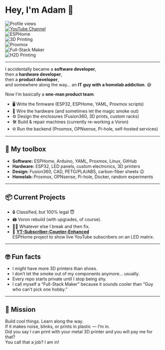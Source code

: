 # Hey, I'm Adam 👋  

![Profile views](https://komarev.com/ghpvc/?username=AdamDeBeers&label=Profile%20views)  
[![YouTube Channel](https://img.shields.io/badge/YouTube-Subscribe-red?logo=youtube&logoColor=white)](https://www.youtube.com/@AdamDeBeers)  
![ESPHome](https://img.shields.io/badge/ESPHome-blue?logo=esphome&logoColor=white)  
![3D Printing](https://img.shields.io/badge/3D%20Printing-orange?logo=3dprint&logoColor=white)  
![Proxmox](https://img.shields.io/badge/Proxmox-black?logo=proxmox&logoColor=E57000)  
![Full-Stack Maker](https://img.shields.io/badge/Full--Stack-Maker-green)  
![H2D Printing](https://img.shields.io/badge/H2D-Printing-purple)  

---

I accidentally became a **software developer**,  
then a **hardware developer**,  
then a **product developer**,  
and somewhere along the way… an **IT guy with a homelab addiction**. 😅  

Now I’m basically a **one-man product team**:
- 🖥️ Write the firmware (ESP32, ESPHome, YAML, Proxmox scripts)  
- 🔌 Wire the hardware (and sometimes let the magic smoke out)  
- ⚙️ Design the enclosures (Fusion360, 3D prints, custom racks)  
- 🛠️ Build & repair machines (currently re-working a Voron)  
- 🌐 Run the backend (Proxmox, OPNsense, Pi-hole, self-hosted services)  

---

## 🧰 My toolbox
- **Software:** ESPHome, Arduino, YAML, Proxmox, Linux, GitHub  
- **Hardware:** ESP32, LED panels, custom electronics, 3D printers  
- **Design:** Fusion360, CAD, PETG/PLA/ABS, carbon-fiber sheets 😉  
- **Homelab:** Proxmox, OPNsense, Pi-hole, Docker, random experiments  

---

## 📦 Current Projects
- 🔒 Classified, but 100% legal 😇  
- 🖨️ Voron rebuild (with upgrades, of course).  
- 🧑‍🔬 Whatever else I break and then fix.  
- 🔴 **[YT-Subscriber-Counter-Enhanced](https://github.com/AdamDeBeers/ESP32-projects/tree/main/YT-Subscriber-Counter-Enhanced)**  
  ESPHome project to show live YouTube subscribers on an LED matrix.  

---

## 🤓 Fun facts
- I *might* have more 3D printers than shoes.  
- I don’t let the smoke out of my components anymore… usually.  
- Every repo starts private until I stop being shy.  
- I call myself a “Full-Stack Maker” because it sounds cooler than “Guy who can’t pick one hobby.”  

---

## 🚀 Mission
Build cool things. Learn along the way.  
If it makes noise, blinks, or prints in plastic — I’m in.  
Did you say I can print with your metal 3D printer and you will pay me for that?  
You call that a job? I am in!  
